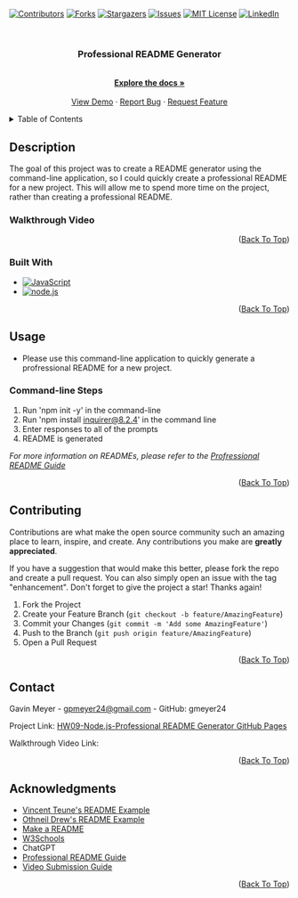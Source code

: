 <!-- Improved compatibility of back to top link: See: https://github.com/othneildrew/Best-README-Template/pull/73 -->
<div id="readme-top"></div>
<!--
*** Thanks for checking out the Best-README-Template. If you have a suggestion
*** that would make this better, please fork the repo and create a pull request
*** or simply open an issue with the tag "enhancement".
*** Don't forget to give the project a star!
*** Thanks again! Now go create something AMAZING! :D
-->



<!-- PROJECT SHIELDS -->
<!--
*** I'm using markdown "reference style" links for readability.
*** Reference links are enclosed in brackets [ ] instead of parentheses ( ).
*** See the bottom of this document for the declaration of the reference variables
*** for contributors-url, forks-url, etc. This is an optional, concise syntax you may use.
*** https://www.markdownguide.org/basic-syntax/#reference-style-links
-->
[![Contributors][contributors-shield]][contributors-url]
[![Forks][forks-shield]][forks-url]
[![Stargazers][stars-shield]][stars-url]
[![Issues][issues-shield]][issues-url]
[![MIT License][license-shield]][license-url]
[![LinkedIn][linkedin-shield]][linkedin-url]



<!-- PROJECT LOGO -->
<br />
<div align="center">
  <!-- <a href="https://github.com/gmeyer24/HW09-Node.js--Professional-README-Generator">
    <img src="images/logo.png" alt="Logo" width="80" height="80">
  </a> -->

<h3 align="center">Professional README Generator</h3>

  <p align="center">
    <br />
    <a href="https://github.com/gmeyer24/HW09-Node.js--Professional-README-Generator"><strong>Explore the docs »</strong></a>
    <br />
    <br />
    <a href="https://github.com/gmeyer24/HW09-Node.js--Professional-README-Generator">View Demo</a>
    ·
    <a href="https://github.com/gmeyer24/HW09-Node.js--Professional-README-Generator/issues">Report Bug</a>
    ·
    <a href="https://github.com/gmeyer24/HW09-Node.js--Professional-README-Generator/issues">Request Feature</a>
  </p>
</div>



<!-- TABLE OF CONTENTS -->
<details>
  <summary>Table of Contents</summary>
  <ol>
    <li>
      <a href="#about-the-project">About The Project</a>
      <ul>
        <li><a href="#built-with">Built With</a></li>
      </ul>
    </li>
    <li>
      <a href="#getting-started">Getting Started</a>
      <ul>
        <li><a href="#prerequisites">Prerequisites</a></li>
        <li><a href="#installation">Installation</a></li>
      </ul>
    </li>
    <li><a href="#usage">Usage</a></li>
    <li><a href="#roadmap">Roadmap</a></li>
    <li><a href="#contributing">Contributing</a></li>
    <li><a href="#license">License</a></li>
    <li><a href="#contact">Contact</a></li>
    <li><a href="#acknowledgments">Acknowledgments</a></li>
  </ol>
</details>



<!-- ABOUT THE PROJECT -->
## Description
<!-- Enter Description Below -->
<!-- project_description -->
The goal of this project was to create a README generator using the command-line application, so I could quickly create a professional README for a new project. This will allow me to spend more time on the project, rather than creating a professional README. 

<!-- [![Professional README Generator Deployed Link][product-screenshot]](https://gmeyer24.github.io/HW09-Node.js--Professional-README-Generator) -->

### Walkthrough Video

<!-- Here's a blank template to get started: To avoid retyping too much info. Do a search and replace with your text editor for the following: `gmeyer24`, `HW09-Node.js--Professional-README-Generator`, `gavinpmeyer`, `gmail`, `gpmeyer24`, `Professional README Generator`, `project_description` -->

<p align="right">(<a href="#readme-top">Back To Top</a>)</p>



### Built With

<!-- * [![Next][Next.js]][Next-url]
* [![React][React.js]][React-url]
* [![Vue][Vue.js]][Vue-url]
* [![Angular][Angular.io]][Angular-url]
* [![Svelte][Svelte.dev]][Svelte-url]
* [![Laravel][Laravel.com]][Laravel-url]
* [![Bootstrap][Bootstrap.com]][Bootstrap-url]
* [![JQuery][JQuery.com]][JQuery-url] -->
* [![JavaScript][JavaScript.com]][JavaScript-url]
* [![node.js][node.js.org]][node.js-url]

<p align="right">(<a href="#readme-top">Back To Top</a>)</p>



<!-- GETTING STARTED -->
<!-- ## Getting Started

This is an example of how you may give instructions on setting up your project locally.
To get a local copy up and running follow these simple example steps.

### Prerequisites

This is an example of how to list things you need to use the software and how to install them.
* npm
  ```sh
  npm install npm@latest -g
  ```

### Installation

1. Get a free API Key at [https://example.com](https://example.com)
2. Clone the repo
   ```sh
   git clone https://github.com/gmeyer24/HW09-Node.js--Professional-README-Generator.git
   ```
3. Install NPM packages
   ```sh
   npm install
   ```
4. Enter your API in `config.js`
   ```js
   const API_KEY = 'ENTER YOUR API';
   ```

<p align="right">(<a href="#readme-top">back to top</a>)</p> -->



<!-- USAGE EXAMPLES -->
## Usage

* Please use this command-line application to quickly generate a profressional README for a new project.

### Command-line Steps
1. Run 'npm init -y' in the command-line
2. Run 'npm install inquirer@8.2.4' in the command line
3. Enter responses to all of the prompts
4. README is generated

_For more information on READMEs, please refer to the [Profressional README Guide](https://coding-boot-camp.github.io/full-stack/github/professional-readme-guide)_

<p align="right">(<a href="#readme-top">Back To Top</a>)</p>



<!-- ROADMAP -->
<!-- ## Roadmap

- [ ] Feature 1
- [ ] Feature 2
- [ ] Feature 3
    - [ ] Nested Feature

See the [open issues](https://github.com/gmeyer24/HW09-Node.js--Professional-README-Generator/issues) for a full list of proposed features (and known issues).

<p align="right">(<a href="#readme-top">back to top</a>)</p> -->



<!-- CONTRIBUTING -->
## Contributing

Contributions are what make the open source community such an amazing place to learn, inspire, and create. Any contributions you make are **greatly appreciated**.

If you have a suggestion that would make this better, please fork the repo and create a pull request. You can also simply open an issue with the tag "enhancement".
Don't forget to give the project a star! Thanks again!

1. Fork the Project
2. Create your Feature Branch (`git checkout -b feature/AmazingFeature`)
3. Commit your Changes (`git commit -m 'Add some AmazingFeature'`)
4. Push to the Branch (`git push origin feature/AmazingFeature`)
5. Open a Pull Request

<p align="right">(<a href="#readme-top">Back To Top</a>)</p>



<!-- LICENSE -->
<!-- ## License

Distributed under the MIT License. See `LICENSE.txt` for more information.

<p align="right">(<a href="#readme-top">back to top</a>)</p> -->



<!-- CONTACT -->
## Contact

Gavin Meyer - gpmeyer24@gmail.com - GitHub: gmeyer24

Project Link: [HW09-Node.js-Professional README Generator GitHub Pages](https://github.com/gmeyer24/HW09-Node.js--Professional-README-Generator)

Walkthrough Video Link: 

<!-- Deployed Link: [https://gmeyer24.github.io/HW09-Node.js--Professional-README-Generator](https://gmeyer24.github.io/HW09-Node.js--Professional-README-Generator) -->

<p align="right">(<a href="#readme-top">Back To Top</a>)</p>



<!-- ACKNOWLEDGMENTS -->
## Acknowledgments

* [Vincent Teune's README Example](https://github.com/cobalt88/CPS-API)
* [Othneil Drew's README Example](https://github.com/othneildrew/Best-README-Template#best-readme-template)
* [Make a README](https://www.makeareadme.com/)
* [W3Schools](https://www.w3schools.com/)
* ChatGPT
* [Professional README Guide](https://coding-boot-camp.github.io/full-stack/github/professional-readme-guide)
* [Video Submission Guide](https://coding-boot-camp.github.io/full-stack/computer-literacy/video-submission-guide)

<p align="right">(<a href="#readme-top">Back To Top</a>)</p>



<!-- MARKDOWN LINKS & IMAGES -->
<!-- https://www.markdownguide.org/basic-syntax/#reference-style-links -->
[contributors-shield]: https://img.shields.io/github/contributors/gmeyer24/HW09-Node.js--Professional-README-Generator.svg?style=for-the-badge
[contributors-url]: https://github.com/gmeyer24/HW09-Node.js--Professional-README-Generator/graphs/contributors
[forks-shield]: https://img.shields.io/github/forks/gmeyer24/HW09-Node.js--Professional-README-Generator.svg?style=for-the-badge
[forks-url]: https://github.com/gmeyer24/HW09-Node.js--Professional-README-Generator/network/members
[stars-shield]: https://img.shields.io/github/stars/gmeyer24/HW09-Node.js--Professional-README-Generator.svg?style=for-the-badge
[stars-url]: https://github.com/gmeyer24/HW09-Node.js--Professional-README-Generator/stargazers
[issues-shield]: https://img.shields.io/github/issues/gmeyer24/HW09-Node.js--Professional-README-Generator.svg?style=for-the-badge
[issues-url]: https://github.com/gmeyer24/HW09-Node.js--Professional-README-Generator/issues
[license-shield]: https://img.shields.io/github/license/gmeyer24/HW09-Node.js--Professional-README-Generator.svg?style=for-the-badge
[license-url]: https://github.com/gmeyer24/HW09-Node.js--Professional-README-Generator/blob/master/LICENSE.txt
[linkedin-shield]: https://img.shields.io/badge/-LinkedIn-black.svg?style=for-the-badge&logo=linkedin&colorB=555
[linkedin-url]: https://linkedin.com/in/gavinpmeyer
[product-screenshot]: images/screenshot.png
[Next.js]: https://img.shields.io/badge/next.js-000000?style=for-the-badge&logo=nextdotjs&logoColor=white
[Next-url]: https://nextjs.org/
[React.js]: https://img.shields.io/badge/React-20232A?style=for-the-badge&logo=react&logoColor=61DAFB
[React-url]: https://reactjs.org/
[Vue.js]: https://img.shields.io/badge/Vue.js-35495E?style=for-the-badge&logo=vuedotjs&logoColor=4FC08D
[Vue-url]: https://vuejs.org/
[Angular.io]: https://img.shields.io/badge/Angular-DD0031?style=for-the-badge&logo=angular&logoColor=white
[Angular-url]: https://angular.io/
[Svelte.dev]: https://img.shields.io/badge/Svelte-4A4A55?style=for-the-badge&logo=svelte&logoColor=FF3E00
[Svelte-url]: https://svelte.dev/
[Laravel.com]: https://img.shields.io/badge/Laravel-FF2D20?style=for-the-badge&logo=laravel&logoColor=white
[Laravel-url]: https://laravel.com
[Bootstrap.com]: https://img.shields.io/badge/Bootstrap-563D7C?style=for-the-badge&logo=bootstrap&logoColor=white
[Bootstrap-url]: https://getbootstrap.com
[JQuery.com]: https://img.shields.io/badge/jQuery-0769AD?style=for-the-badge&logo=jquery&logoColor=white
[JQuery-url]: https://jquery.com 
[JavaScript.com]: https://img.shields.io/badge/JavaScript-323330?style=for-the-badge&logo=javascript&logoColor=F7DF1E
[JavaScript-url]: https://www.javascript.com/
[node.js.org]: https://img.shields.io/badge/node.js-green.svg
[node.js-url]: https://nodejs.org/en
